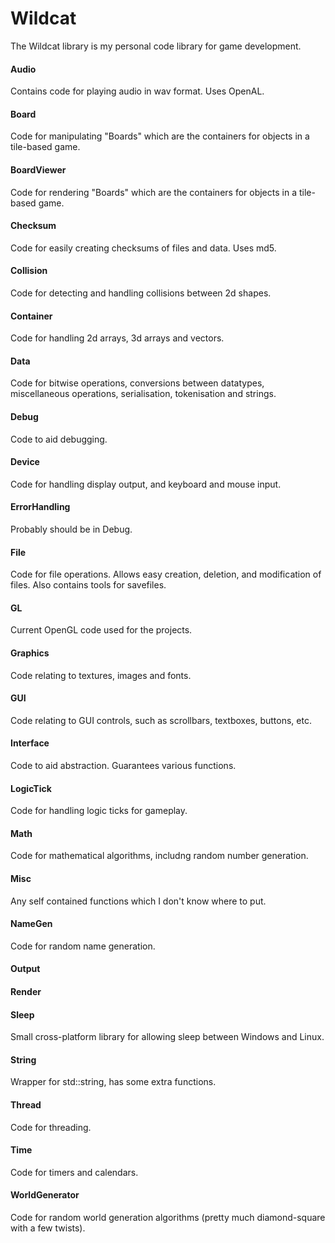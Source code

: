 # Wildcat
The Wildcat library is my personal code library for game development.

#### Audio
Contains code for playing audio in wav format. Uses OpenAL.

#### Board
Code for manipulating "Boards" which are the containers for objects in a tile-based game.

#### BoardViewer
Code for rendering "Boards" which are the containers for objects in a tile-based game.

#### Checksum
Code for easily creating checksums of files and data. Uses md5.

#### Collision
Code for detecting and handling collisions between 2d shapes.

#### Container
Code for handling 2d arrays, 3d arrays and vectors.

#### Data
Code for bitwise operations, conversions between datatypes, miscellaneous operations, serialisation, tokenisation and strings.

#### Debug
Code to aid debugging.

#### Device
Code for handling display output, and keyboard and mouse input.

#### ErrorHandling
Probably should be in Debug.

#### File
Code for file operations. Allows easy creation, deletion, and modification of files. Also contains tools for savefiles.

#### GL
Current OpenGL code used for the projects.

#### Graphics
Code relating to textures, images and fonts.

#### GUI
Code relating to GUI controls, such as scrollbars, textboxes, buttons, etc.

#### Interface
Code to aid abstraction. Guarantees various functions.

#### LogicTick
Code for handling logic ticks for gameplay.

#### Math
Code for mathematical algorithms, includng random number generation.

#### Misc
Any self contained functions which I don't know where to put.

#### NameGen
Code for random name generation.

#### Output

#### Render

#### Sleep
Small cross-platform library for allowing sleep between Windows and Linux.

#### String
Wrapper for std::string, has some extra functions.

#### Thread
Code for threading.

#### Time
Code for timers and calendars.

#### WorldGenerator
Code for random world generation algorithms (pretty much diamond-square with a few twists).

